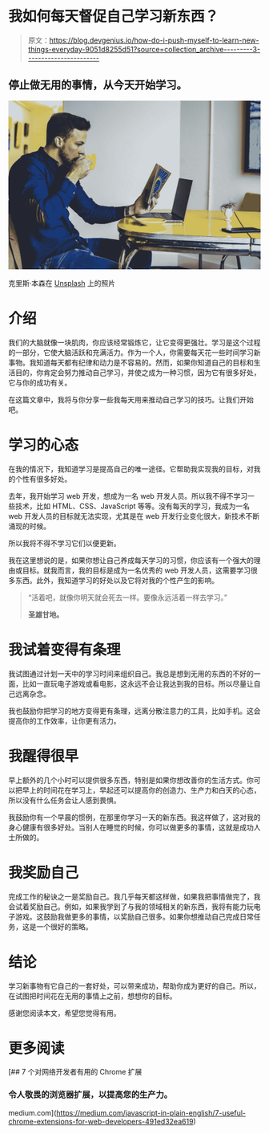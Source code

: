 # 我如何每天督促自己学习新东西？

> 原文：<https://blog.devgenius.io/how-do-i-push-myself-to-learn-new-things-everyday-9051d8255d51?source=collection_archive---------3----------------------->

## 停止做无用的事情，从今天开始学习。

![](img/e0ea9c40f022558b1cc7fec3f42b9dea.png)

克里斯·本森在 [Unsplash](https://unsplash.com?utm_source=medium&utm_medium=referral) 上的照片

# 介绍

我们的大脑就像一块肌肉，你应该经常锻炼它，让它变得更强壮。学习是这个过程的一部分，它使大脑活跃和充满活力。作为一个人，你需要每天花一些时间学习新事物。我知道每天都有纪律和动力是不容易的。然而，如果你知道自己的目标和生活目的，你肯定会努力推动自己学习，并使之成为一种习惯，因为它有很多好处，它与你的成功有关。

在这篇文章中，我将与你分享一些我每天用来推动自己学习的技巧。让我们开始吧。

# 学习的心态

在我的情况下，我知道学习是提高自己的唯一途径。它帮助我实现我的目标，对我的个性有很多好处。

去年，我开始学习 web 开发，想成为一名 web 开发人员。所以我不得不学习一些技术，比如 HTML、CSS、JavaScript 等等。没有每天的学习，我成为一名 web 开发人员的目标就无法实现，尤其是在 web 开发行业变化很大，新技术不断涌现的时候。

所以我将不得不学习它们以便更新。

我在这里想说的是，如果你想让自己养成每天学习的习惯，你应该有一个强大的理由或目标。就我而言，我的目标是成为一名优秀的 web 开发人员，这需要学习很多东西。此外，我知道学习的好处以及它将对我的个性产生的影响。

> “活着吧，就像你明天就会死去一样。要像永远活着一样去学习。”
> 
> **圣雄甘地。**

# 我试着变得有条理

我试图通过计划一天中的学习时间来组织自己。我总是想到无用的东西的不好的一面，比如一直玩电子游戏或看电影，这永远不会让我达到我的目标。所以尽量让自己远离杂念。

我也鼓励你把学习的地方变得更有条理，远离分散注意力的工具，比如手机。这会提高你的工作效率，让你更有活力。

# 我醒得很早

早上额外的几个小时可以提供很多东西，特别是如果你想改善你的生活方式。你可以把早上的时间花在学习上，早起还可以提高你的创造力、生产力和白天的心态，所以没有什么任务会让人感到畏惧。

我鼓励你有一个早晨的惯例，在那里你学习一天的新东西。我这样做了，这对我的身心健康有很多好处。当别人在睡觉的时候，你可以做更多的事情，这就是成功人士所做的。

# 我奖励自己

完成工作的秘诀之一是奖励自己。我几乎每天都这样做，如果我把事情做完了，我会试着奖励自己。例如，如果我学到了与我的领域相关的新东西，我将有能力玩电子游戏。这鼓励我做更多的事情，以奖励自己很多。如果你想推动自己完成日常任务，这是一个很好的策略。

# 结论

学习新事物有它自己的一套好处，可以带来成功，帮助你成为更好的自己。所以，在试图把时间花在无用的事情上之前，想想你的目标。

感谢您阅读本文，希望您觉得有用。

# 更多阅读

[](https://medium.com/javascript-in-plain-english/7-useful-chrome-extensions-for-web-developers-491ed32ea619) [## 7 个对网络开发者有用的 Chrome 扩展

### 令人敬畏的浏览器扩展，以提高您的生产力。

medium.com](https://medium.com/javascript-in-plain-english/7-useful-chrome-extensions-for-web-developers-491ed32ea619)